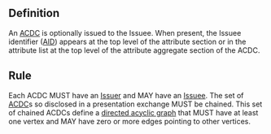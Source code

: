 ## Definition
An [ACDC](term_authentic-chained-data-container) is optionally issued to the Issuee. When present, the Issuee identifier ([AID](term_autonomic-identifier)) appears at the top level of the attribute section or in the attribute list at the top level of the attribute aggregate section of the ACDC.

## Rule
Each ACDC MUST have an [Issuer](term_issuer) and MAY have an [Issuee](term_issuee). The set of [ACDC](term_ACDC)s so disclosed in a presentation exchange MUST be chained. This set of chained ACDCs define a [directed acyclic graph](term_directed-acyclic-graph) that MUST have at least one vertex and MAY have zero or more edges pointing to other vertices.